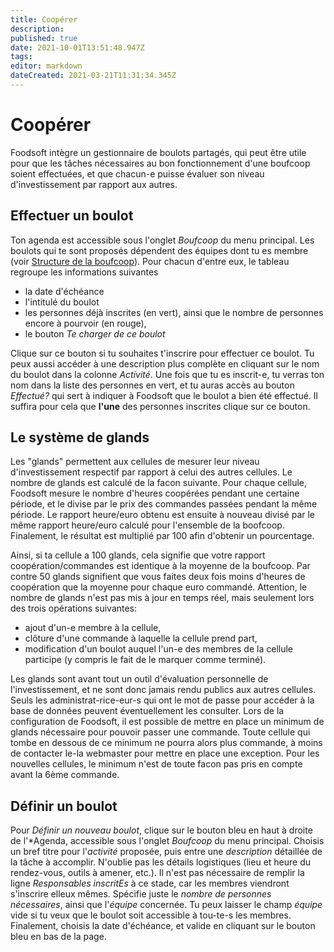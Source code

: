 ```yaml
---
title: Coopérer
description: 
published: true
date: 2021-10-01T13:51:48.947Z
tags: 
editor: markdown
dateCreated: 2021-03-21T11:31:34.345Z
---
```


# Coopérer
Foodsoft intègre un gestionnaire de boulots partagés, qui peut être utile pour que les tâches nécessaires au bon fonctionnement d'une boufcoop soient effectuées, et que chacun-e puisse évaluer son niveau d'investissement par rapport aux autres.

## Effectuer un boulot
Ton agenda est accessible sous l'onglet *Boufcoop* du menu principal. Les boulots qui te sont proposés dépendent des équipes dont tu es membre (voir [Structure de la boufcoop](structure)). Pour chacun d'entre eux, le tableau regroupe les informations suivantes

- la date d'échéance
- l'intitulé du boulot
- les personnes déjà inscrites (en vert), ainsi que le nombre de personnes encore à pourvoir (en rouge),
- le bouton *Te charger de ce boulot*

Clique sur ce bouton si tu souhaites t'inscrire pour effectuer ce boulot. Tu peux aussi accéder à une description plus complète en cliquant sur le nom du boulot dans la colonne *Activité*. Une fois que tu es inscrit-e, tu verras ton nom dans la liste des personnes en vert, et tu auras accès au bouton *Effectué?* qui sert à indiquer à Foodsoft que le boulot a bien été effectué. Il suffira pour cela que **l'une** des personnes inscrites clique sur ce bouton.

## Le système de glands
Les "glands" permettent aux cellules de mesurer leur niveau d'investissement respectif par rapport à celui des autres cellules. Le nombre de glands est calculé de la facon suivante. Pour chaque cellule, Foodsoft mesure le nombre d'heures coopérées pendant une certaine période, et le divise par le prix des commandes passées pendant la même période. Le rapport heure/euro obtenu est ensuite à nouveau divisé par le même rapport heure/euro calculé pour l'ensemble de la boofcoop. Finalement, le résultat est multiplié par 100 afin d'obtenir un pourcentage.

Ainsi, si ta cellule a 100 glands, cela signifie que votre rapport coopération/commandes est identique à la moyenne de la boufcoop. Par contre 50 glands signifient que vous faites deux fois moins d'heures de coopération que la moyenne pour chaque euro commandé. Attention, le nombre de glands n'est pas mis à jour en temps réel, mais seulement lors des trois opérations suivantes:

- ajout d'un-e membre à la cellule,
- clôture d'une commande à laquelle la cellule prend part,
- modification d'un boulot auquel l'un-e des membres de la cellule participe (y compris le fait de le marquer comme terminé).

Les glands sont avant tout un outil d'évaluation personnelle de l'investissement, et ne sont donc jamais rendu publics aux autres cellules. Seuls les administrat-rice-eur-s qui ont le mot de passe pour accéder à la base de données peuvent éventuellement les consulter. Lors de la configuration de Foodsoft, il est possible de mettre en place un minimum de glands nécessaire pour pouvoir passer une commande. Toute cellule qui tombe en dessous de ce minimum ne pourra alors plus commande, à moins de contacter le-la webmaster pour mettre en place une exception. Pour les nouvelles cellules, le minimum n'est de toute facon pas pris en compte avant la 6ème commande.

## Définir un boulot
Pour *Définir un nouveau boulot*, clique sur le bouton bleu en haut à droite de l'*Agenda, accessible sous l'onglet *Boufcoop* du menu principal. Choisis un bref titre pour l'*activité* proposée, puis entre une *description* détaillée de la tâche à accomplir. N'oublie pas les détails logistiques (lieu et heure du rendez-vous, outils à amener, etc.). Il n'est pas nécessaire de remplir la ligne *Responsables inscritEs* à ce stade, car les membres viendront s'inscrire elleux mêmes. Spécifie juste le *nombre de personnes nécessaires*, ainsi que l'*équipe* concernée. Tu peux laisser le champ *équipe* vide si tu veux que le boulot soit accessible à tou-te-s les membres. Finalement, choisis la date d'échéance, et valide en cliquant sur le bouton bleu en bas de la page.
